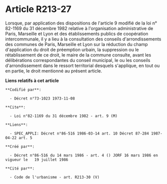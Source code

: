 # Article R213-27

Lorsque, par application des dispositions de l'article 9 modifié de la loi n° 82-1169 du 31 décembre 1982 relative à
l'organisation administrative de Paris, Marseille et Lyon et des établissements publics de coopération intercommunale, il y a
lieu à la consultation des conseils d'arrondissements des communes de Paris, Marseille et Lyon sur la réduction du champ
d'application du droit de préemption urbain, la suppression ou le rétablissement de ce droit, le maire de la commune
consulte, avant les délibérations correspondantes du conseil municipal, le ou les conseils d'arrondissement dans le ressort
territorial desquels s'applique, en tout ou en partie, le droit mentionné au présent article.

**Liens relatifs à cet article**

	**Codifié par**:

	  - Décret n°73-1023 1973-11-08

	**Cite**:

	  - Loi n°82-1169 du 31 décembre 1982 - art. 9 (M)

	**Liens**:

	  - SPEC_APPLI: Décret n°86-516 1986-03-14 art. 10 Décret 87-284 1987-04-22 art. 5

	**Créé par**:

	  - Décret n°86-516 du 14 mars 1986 - art. 4 () JORF 16 mars 1986 en vigueur le   19 juillet 1986

	**Cité par**:

	  - Code de l'urbanisme - art. R213-30 (V)
